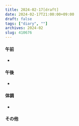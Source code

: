 ```yaml
---
title: 2024-02-17[draft]
date: 2024-02-17T21:00:00+09:00
draft: false
tags: ["diary", ""]
archives: 2024-02
slug: 410676
---
```

#### 午前
- 
#### 午後
- 
#### 体調
- 
#### その他